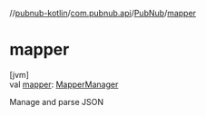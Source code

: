 //[pubnub-kotlin](../../../index.md)/[com.pubnub.api](../index.md)/[PubNub](index.md)/[mapper](mapper.md)

# mapper

[jvm]\
val [mapper](mapper.md): [MapperManager](../../com.pubnub.api.managers/-mapper-manager/index.md)

Manage and parse JSON
